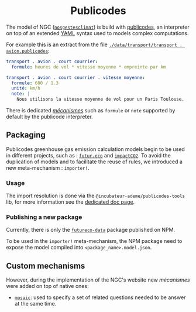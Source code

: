 <h1 align="center">Publicodes</h1>

The model of NGC
([`nosgestesclimat`](https://github.com/datagir/nosgestesclimat/tree/master/data))
is build with [publicodes](https://publi.codes/), an interpreter on top of an
extended [YAML](https://yaml.org/) syntax used to models complex computations.

For example this is an extract from the file [`./data/transport/transport . avion.publicodes`](https://github.com/datagir/nosgestesclimat/blob/master/data/transport/transport%20.%20avion.publicodes):

```yaml
transport . avion . court courrier:
  formule: heures de vol * vitesse moyenne * empreinte par km

transport . avion . court courrier . vitesse moyenne:
  formule: 600 / 1.3
  unité: km/h
  note: |
    Nous utilisons la vitesse moyenne de vol pour un Paris Toulouse.
```

There is dedicated [_mécanismes_](https://publi.codes/docs/m%C3%A9canismes)
such as `formule` or `note` supported by default by the publicode interpreter.

## Packaging

Publicodes greenhouse gas emission calculation models begin to be used in
different projects, such as :
[`futur.eco`](https://github.com/laem/futureco-data) and
[`impactCO2`](https://github.com/datagir/impactCO2).
To avoid the duplication of models and to facilitate the reuse of rules, we
introduced a new meta-mechanism : `importer!`.

### Usage

The import resolution is done via the `@incubateur-ademe/publicodes-tools` lib,
for more information see the [dedicated doc
page](https://incubateur-ademe.github.io/publicodes-tools/modules/compilation.html#md:import-rules-from-a-npm-package).

### Publishing a new package

Currently, there is only the
[`futureco-data`](https://www.npmjs.com/package/futureco-data) package
published on NPM.

To be used in the `importer!` meta-mechanism, the NPM package need to expose the
model compiled into `<package_name>.model.json`.

## Custom mechanisms

However, during the implementation of the NGC's website new _mécanismes_ were
added on top of native ones:

- [`mosaic`](https://github.com/datagir/nosgestesclimat-site/wiki/mosaic):
  used to specify a set of related questions needed to be answer at the same
  time.

